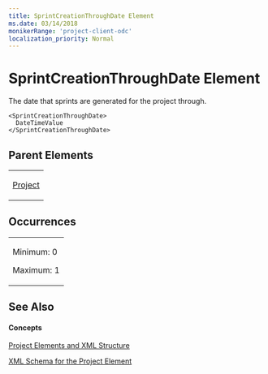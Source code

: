```yaml
---
title: SprintCreationThroughDate Element
ms.date: 03/14/2018
monikerRange: 'project-client-odc'
localization_priority: Normal
---
```


# SprintCreationThroughDate Element




The date that sprints are generated for the project through.

    <SprintCreationThroughDate>
      DateTimeValue
    </SprintCreationThroughDate>

## Parent Elements

<table>
<colgroup>
<col style="width: 100%" />
</colgroup>
<tbody>
<tr class="odd">
<td><p><a href="project-element.md">Project</a></p></td>
</tr>
</tbody>
</table>

## Occurrences

<table>
<colgroup>
<col style="width: 100%" />
</colgroup>
<tbody>
<tr class="odd">
<td><p>Minimum: 0</p>
<p>Maximum: 1</p></td>
</tr>
</tbody>
</table>

## See Also

#### Concepts

[Project Elements and XML Structure](project-elements-and-xml-structure.md)

[XML Schema for the Project Element](xml-schema-for-the-project-element.md)

